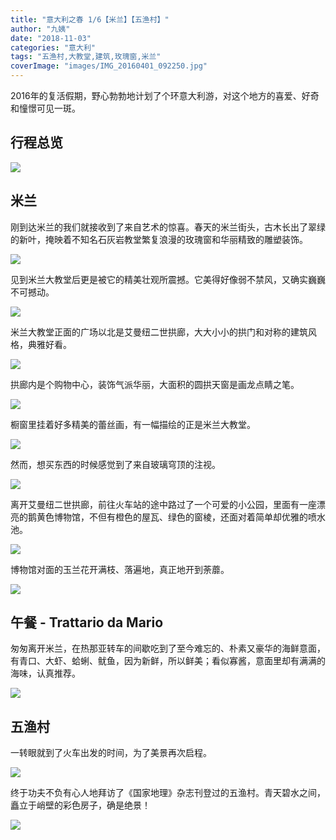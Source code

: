 ```yaml
---
title: "意大利之春 1/6【米兰】【五渔村】"
author: "九姨"
date: "2018-11-03"
categories: "意大利"
tags: "五渔村,大教堂,建筑,玫瑰窗,米兰"
coverImage: "images/IMG_20160401_092250.jpg"
---
```


2016年的复活假期，野心勃勃地计划了个环意大利游，对这个地方的喜爱、好奇和憧憬可见一斑。

## 行程总览

![](images/Screen-Shot-2018-10-21-at-15.53.39.png)

## 米兰

刚到达米兰的我们就接收到了来自艺术的惊喜。春天的米兰街头，古木长出了翠绿的新叶，掩映着不知名石灰岩教堂繁复浪漫的玫瑰窗和华丽精致的雕塑装饰。

![](images/IMG_20160401_081153-e1539439774691.jpg)

见到米兰大教堂后更是被它的精美壮观所震撼。它美得好像弱不禁风，又确实巍巍不可撼动。

![](images/IMG_20160401_081850.jpg)

米兰大教堂正面的广场以北是艾曼纽二世拱廊，大大小小的拱门和对称的建筑风格，典雅好看。

![](images/IMG_20160401_081744.jpg)

拱廊内是个购物中心，装饰气派华丽，大面积的圆拱天窗是画龙点睛之笔。

![](images/IMG_20160401_083020-e1539439789555.jpg)

橱窗里挂着好多精美的蕾丝画，有一幅描绘的正是米兰大教堂。

![](images/IMG_0338-e1539509162452.jpg)

然而，想买东西的时候感觉到了来自玻璃穹顶的注视。

![](images/IMG_20160401_083317.jpg)

离开艾曼纽二世拱廊，前往火车站的途中路过了一个可爱的小公园，里面有一座漂亮的鹅黄色博物馆，不但有橙色的屋瓦、绿色的窗棱，还面对着简单却优雅的喷水池。

![](images/IMG_20160401_092711.jpg)

博物馆对面的玉兰花开满枝、落遍地，真正地开到荼蘼。

![](images/IMG_20160401_092043.jpg)

## 午餐 - Trattario da Mario

匆匆离开米兰，在热那亚转车的间歇吃到了至今难忘的、朴素又豪华的海鲜意面，有青口、大虾、蛤蜊、鱿鱼，因为新鲜，所以鲜美；看似寡酱，意面里却有满满的海味，认真推荐。

![](images/IMG_0351.jpg)

## 五渔村

一转眼就到了火车出发的时间，为了美景再次启程。

![](images/IMG_20160401_172920.jpg)

终于功夫不负有心人地拜访了《国家地理》杂志刊登过的五渔村。青天碧水之间，矗立于峭壁的彩色房子，确是绝景！

![](images/IMG_20160401_152640.jpg)
